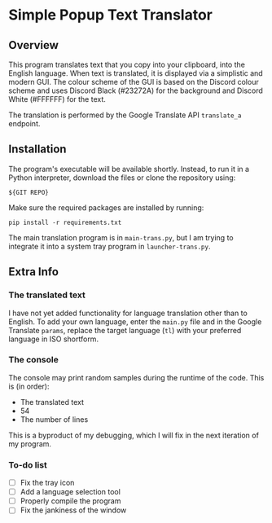 # Simple Popup Text Translator
## Overview
This program translates text that you copy into your clipboard, into the English language. When text is translated, it is displayed via a simplistic and modern GUI. The colour scheme of the GUI is based on the Discord colour scheme and uses Discord Black (#23272A) for the background and Discord White (#FFFFFF) for the text.

The translation is performed by the Google Translate API `translate_a` endpoint.

## Installation
The program's executable will be available shortly. Instead, to run it in a Python interpreter, download the files or clone the repository using:

`${GIT REPO}`

Make sure the required packages are installed by running:

`pip install -r requirements.txt`

The main translation program is in `main-trans.py`, but I am trying to integrate it into a system tray program in `launcher-trans.py`.

## Extra Info
### The translated text
I have not yet added functionality for language translation other than to English. To add your own language, enter the `main.py` file and in the Google Translate `params`, replace the target language (`tl`) with your preferred language in ISO shortform.
### The console
The console may print random samples during the runtime of the code. This is (in order):

 - The translated text
 - 54
 - The number of lines
 
This is a byproduct of my debugging, which I will fix in the next iteration of my program.
### To-do list
- [ ] Fix the tray icon
- [ ] Add a language selection tool
- [ ] Properly compile the program
- [ ] Fix the jankiness of the window
